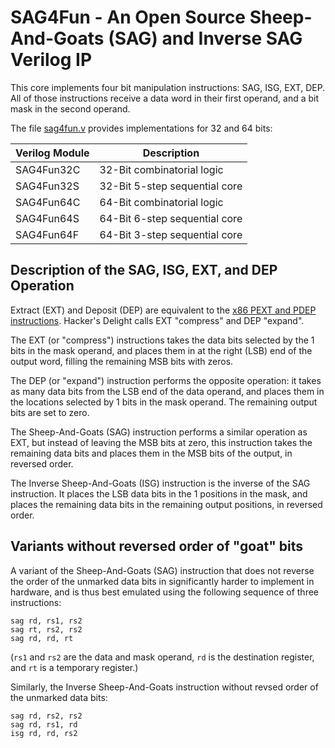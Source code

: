 # SAG4Fun - An Open Source Sheep-And-Goats (SAG) and Inverse SAG Verilog IP

This core implements four bit manipulation instructions: SAG, ISG, EXT, DEP.
All of those instructions receive a data word in their first operand, and a bit
mask in the second operand.

The file [sag4fun.v](sag4fun.v) provides implementations for 32 and 64 bits:

| Verilog Module | Description                                  |
| -------------- | -------------------------------------------- |
| SAG4Fun32C     | 32-Bit combinatorial logic                   |
| SAG4Fun32S     | 32-Bit 5-step sequential core                |
| SAG4Fun64C     | 64-Bit combinatorial logic                   |
| SAG4Fun64S     | 64-Bit 6-step sequential core                |
| SAG4Fun64F     | 64-Bit 3-step sequential core                |

## Description of the SAG, ISG, EXT, and DEP Operation

Extract (EXT) and Deposit (DEP) are equivalent to the [x86 PEXT and PDEP
instructions](https://en.wikipedia.org/wiki/X86_Bit_manipulation_instruction_set#Parallel_bit_deposit_and_extract).
Hacker's Delight calls EXT "compress" and DEP "expand".

The EXT (or "compress") instructions takes the data bits selected by the 1 bits
in the mask operand, and places them in at the right (LSB) end of the output
word, filling the remaining MSB bits with zeros.

The DEP (or "expand") instruction performs the opposite operation: it takes as
many data bits from the LSB end of the data operand, and places them in the
locations selected by 1 bits in the mask operand. The remaining output bits are
set to zero.

The Sheep-And-Goats (SAG) instruction performs a similar operation as EXT, but
instead of leaving the MSB bits at zero, this instruction takes the remaining
data bits and places them in the MSB bits of the output, in reversed order.

The Inverse Sheep-And-Goats (ISG) instruction is the inverse of the SAG
instruction. It places the LSB data bits in the 1 positions in the mask,
and places the remaining data bits in the remaining output positions, in
reversed order.

## Variants without reversed order of "goat" bits

A variant of the Sheep-And-Goats (SAG) instruction that does not reverse the
order of the unmarked data bits in significantly harder to implement in hardware,
and is thus best emulated using the following sequence of three instructions:

```
sag rd, rs1, rs2
sag rt, rs2, rs2
sag rd, rd, rt
```

(`rs1` and `rs2` are the data and mask operand, `rd` is the destination register, and
`rt` is a temporary register.)

Similarly, the Inverse Sheep-And-Goats instruction without revsed order of the
unmarked data bits:

```
sag rd, rs2, rs2
sag rd, rs1, rd
isg rd, rd, rs2
```

